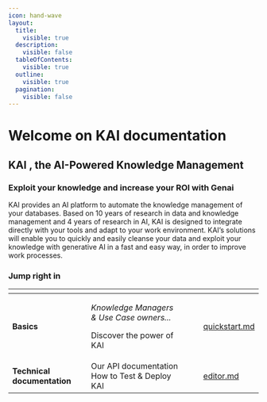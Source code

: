 ```yaml
---
icon: hand-wave
layout:
  title:
    visible: true
  description:
    visible: false
  tableOfContents:
    visible: true
  outline:
    visible: true
  pagination:
    visible: false
---
```


# Welcome on KAI documentation

## KAI , the AI-Powered Knowledge Management

### Exploit your knowledge and increase your ROI with Genai

KAI provides an AI platform to automate the knowledge management of your databases. Based on 10 years of research in data and knowledge management and 4 years of research in AI, KAI is designed to integrate directly with your tools and adapt to your work environment. KAI’s solutions will enable you to quickly and easily cleanse your data and exploit your knowledge with generative AI in a fast and easy way, in order to improve work processes.

### Jump right in

<table data-card-size="large" data-view="cards"><thead><tr><th></th><th></th><th data-hidden data-card-cover data-type="files"></th><th data-hidden></th><th data-hidden data-card-target data-type="content-ref"></th></tr></thead><tbody><tr><td><strong>Basics</strong></td><td><p><em>Knowledge Managers &#x26; Use Case owners...</em></p><p>Discover the power of KAI</p></td><td></td><td></td><td><a href="discover-kai/quickstart.md">quickstart.md</a></td></tr><tr><td><strong>Technical documentation</strong></td><td>Our API documentation<br>How to Test &#x26; Deploy KAI</td><td></td><td></td><td><a href="api/editor.md">editor.md</a></td></tr></tbody></table>
